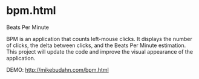 # bpm.html
Beats Per Minute

BPM is an application that counts left-mouse clicks. It displays the number of clicks, the delta between clicks, and the Beats Per Minute estimation. This project will update the code and improve the visual appearance of the application.

DEMO: http://mikebudahn.com/bpm.html
